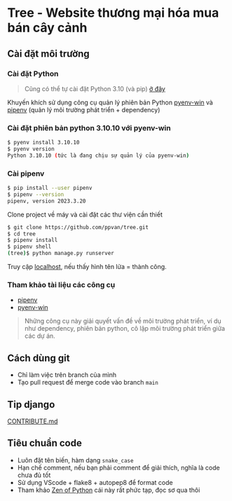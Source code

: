 # Tree - Website thương mại hóa mua bán cây cảnh

## Cài đặt môi trường

### Cài đặt Python
> Cũng có thể tự cài đặt Python 3.10 (và pip) [ở đây](https://www.python.org/downloads/windows/)

Khuyến khích sử dụng công cụ quản lý phiên bản Python [pyenv-win](https://github.com/pyenv-win/pyenv-win) và [pipenv](https://pipenv.pypa.io/en/latest/) (quản lý môi trường phát triển + dependency)


### Cài đặt phiên bản python 3.10.10 với pyenv-win

```bash
$ pyenv install 3.10.10
$ pyenv version
Python 3.10.10 (tức là đang chịu sự quản lý của pyenv-win)
```

### Cài pipenv

```bash
$ pip install --user pipenv
$ pipenv --version
pipenv, version 2023.3.20
```

Clone project về máy và cài đặt các thư viện cần thiết

```bash
$ git clone https://github.com/ppvan/tree.git
$ cd tree
$ pipenv install
$ pipenv shell
(tree)$ python manage.py runserver
```

Truy cập [localhost](http://localhost:8000/), nếu thấy hình tên lửa = thành công.


### Tham khảo tài liệu các công cụ
- [pipenv](https://pipenv.pypa.io/en/latest/)
- [pyenv-win](https://github.com/pyenv-win/pyenv-win)

> Những công cụ này giải quyết vấn đề về môi trường phát triển, ví dụ như dependency, phiên bản python, cô lập môi trường phát triển giữa các dự án.

## Cách dùng git
- Chỉ làm việc trên branch của mình
- Tạo pull request để merge code vào branch `main`

## Tip django
[CONTRIBUTE.md](https://github.com/ppvan/tree/blob/main/CONTRIBUTE.md)

## Tiêu chuẩn code
- Luôn đặt tên biến, hàm dạng `snake_case`
- Hạn chế comment, nếu bạn phải comment để giải thích, nghĩa là code chưa đủ tốt
- Sử dụng VScode + flake8 + autopep8 để format code
- Tham khảo [Zen of Python](https://github.com/zedr/clean-code-python) cái này rất phức tạp, đọc sơ qua thôi